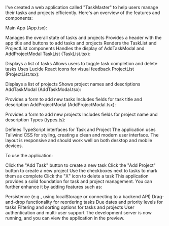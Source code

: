 I've created a web application called "TaskMaster" to help users manage their tasks and projects efficiently. Here's an overview of the features and components:

Main App (App.tsx):

Manages the overall state of tasks and projects
Provides a header with the app title and buttons to add tasks and projects
Renders the TaskList and ProjectList components
Handles the display of AddTaskModal and AddProjectModal
TaskList (TaskList.tsx):

Displays a list of tasks
Allows users to toggle task completion and delete tasks
Uses Lucide React icons for visual feedback
ProjectList (ProjectList.tsx):

Displays a list of projects
Shows project names and descriptions
AddTaskModal (AddTaskModal.tsx):

Provides a form to add new tasks
Includes fields for task title and description
AddProjectModal (AddProjectModal.tsx):

Provides a form to add new projects
Includes fields for project name and description
Types (types.ts):

Defines TypeScript interfaces for Task and Project
The application uses Tailwind CSS for styling, creating a clean and modern user interface. The layout is responsive and should work well on both desktop and mobile devices.

To use the application:

Click the "Add Task" button to create a new task
Click the "Add Project" button to create a new project
Use the checkboxes next to tasks to mark them as complete
Click the "X" icon to delete a task
This application provides a solid foundation for task and project management. You can further enhance it by adding features such as:

Persistence (e.g., using localStorage or connecting to a backend API)
Drag-and-drop functionality for reordering tasks
Due dates and priority levels for tasks
Filtering and sorting options for tasks and projects
User authentication and multi-user support
The development server is now running, and you can view the application in the preview.
